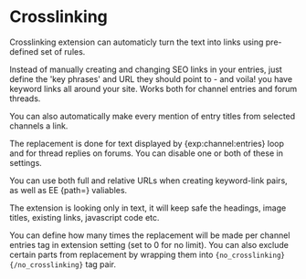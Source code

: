 <h1>Crosslinking</h1>

<p>Crosslinking extension can automaticly turn the text into links using pre-defined set of rules. </p>

<p>Instead of manually creating and changing SEO links in your entries, just define the 'key phrases' and URL they should point to - and voila! you have keyword links all around your site. Works both for channel entries and forum threads.</p>

<p>You can also automatically make every mention of entry titles from selected channels a link.</p>

<p>The replacement is done for text displayed by &#123;exp:channel:entries&#125; loop and for thread replies on forums. You can disable one or both of these in settings.</p>

<p>You can use both full and relative URLs when creating keyword-link pairs, as well as EE 	&#123;path=&#125; valiables.</p>

<p>The extension is looking only in text, it will keep safe the headings, image titles, existing links, javascript code etc.</p>

<p>You can define how many times the replacement will be made per channel entries tag in extension setting (set to 0 for no limit). You can also exclude certain parts from replacement by wrapping them into <code>{no_crosslinking}{/no_crosslinking}</code> tag pair.</p>